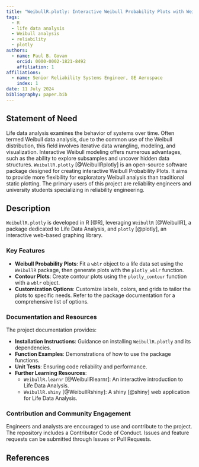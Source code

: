 ```yaml
---
title: "WeibullR.plotly: Interactive Weibull Probability Plots with WeibullR"
tags:
  - R
  - life data analysis
  - Weibull analysis
  - reliability
  - plotly
authors:
  - name: Paul B. Govan
    orcid: 0000-0002-1821-8492
    affiliation: 1
affiliations:
  - name: Senior Reliability Systems Engineer, GE Aerospace
    index: 1
date: 11 July 2024
bibliography: paper.bib
---
```


## Statement of Need

Life data analysis examines the behavior of systems over time. Often termed Weibull data analysis, due to the common use of the Weibull distribution, this field involves iterative data wrangling, modeling, and visualization. Interactive Weibull modeling offers numerous advantages, such as the ability to explore subsamples and uncover hidden data structures. `WeibullR.plotly` [@WeibullRplotly] is an open-source software package designed for creating interactive Weibull Probability Plots. It aims to provide more flexibility for exploratory Weibull analysis than traditional static plotting. The primary users of this project are reliability engineers and university students specializing in reliability engineering.

## Description

`WeibullR.plotly` is developed in R [@R], leveraging `WeibullR` [@WeibullR], a package dedicated to Life Data Analysis, and `plotly` [@plotly], an interactive web-based graphing library.

### Key Features

- **Weibull Probability Plots**: Fit a `wblr` object to a life data set using the `WeibullR` package, then generate plots with the `plotly_wblr` function.
- **Contour Plots**: Create contour plots using the `plotly_contour` function with a `wblr` object.
- **Customization Options**: Customize labels, colors, and grids to tailor the plots to specific needs. Refer to the package documentation for a comprehensive list of options.

### Documentation and Resources

The project documentation provides:

- **Installation Instructions**: Guidance on installing `WeibullR.plotly` and its dependencies.
- **Function Examples**: Demonstrations of how to use the package functions.
- **Unit Tests**: Ensuring code reliability and performance.
- **Further Learning Resources**:
  - `WeibullR.learnr` [@WeibullRlearnr]: An interactive introduction to Life Data Analysis.
  - `WeibullR.shiny` [@WeibullRshiny]: A shiny [@shiny] web application for Life Data Analysis.

### Contribution and Community Engagement

Engineers and analysts are encouraged to use and contribute to the project. The repository includes a Contributor Code of Conduct. Issues and feature requests can be submitted through Issues or Pull Requests.

## References
